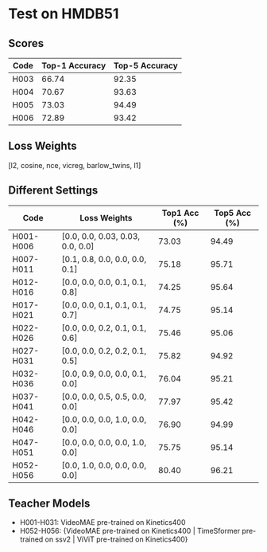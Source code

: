# Test on HMDB51

## Scores

| Code | Top-1 Accuracy | Top-5 Accuracy |
|------|---|---|
| H003 | 66.74 | 92.35 |
| H004 | 70.67 | 93.63 |
| H005 | 73.03 | 94.49 |
| H006 | 72.89 | 93.42 |

## Loss Weights

[l2, cosine, nce, vicreg, barlow_twins, l1]

## Different Settings

| Code | Loss Weights | Top1 Acc (%) | Top5 Acc (%) |
|------|--------------|--------------|--------------|
| H001-H006 | [0.0, 0.0, 0.03, 0.03, 0.0, 0.0] | 73.03 | 94.49 |
| H007-H011 | [0.1, 0.8, 0.0, 0.0, 0.0, 0.1] | 75.18 | 95.71 |
| H012-H016 | [0.0, 0.0, 0.0, 0.1, 0.1, 0.8] | 74.25 | 95.64 |
| H017-H021 | [0.0, 0.0, 0.1, 0.1, 0.1, 0.7] | 74.75 | 95.14 |
| H022-H026 | [0.0, 0.0, 0.2, 0.1, 0.1, 0.6] | 75.46 | 95.06 |
| H027-H031 | [0.0, 0.0, 0.2, 0.2, 0.1, 0.5] | 75.82 | 94.92 |
| H032-H036 | [0.0, 0.9, 0.0, 0.0, 0.1, 0.0] | 76.04 | 95.21 |
| H037-H041 | [0.0, 0.0, 0.5, 0.5, 0.0, 0.0] | 77.97 | 95.42 |
| H042-H046 | [0.0, 0.0, 0.0, 1.0, 0.0, 0.0] | 76.90 | 94.99 |
| H047-H051 | [0.0, 0.0, 0.0, 0.0, 1.0, 0.0] | 75.75 | 95.14 |
| H052-H056 | [0.0, 1.0, 0.0, 0.0, 0.0, 0.0] | 80.40 | 96.21 |

## Teacher Models

- H001-H031: VideoMAE pre-trained on Kinetics400
- H052-H056: {VideoMAE pre-trained on Kinetics400 | TimeSformer pre-trained on ssv2 | ViViT pre-trained on Kinetics400}